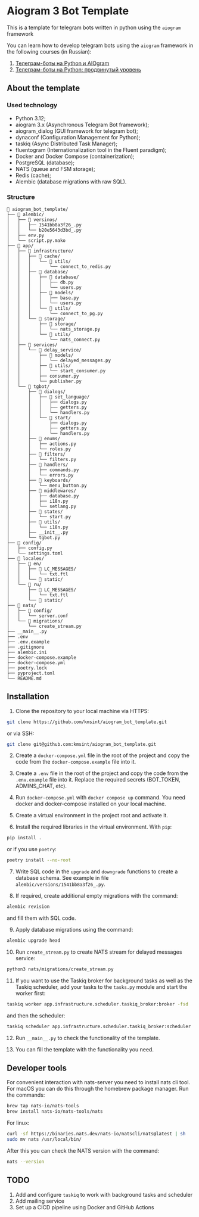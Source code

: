 
# Aiogram 3 Bot Template

This is a template for telegram bots written in python using the `aiogram` framework


You can learn how to develop telegram bots using the `aiogram` framework in the following courses (in Russian):
1. <a href="https://stepik.org/course/120924/">Телеграм-боты на Python и AIOgram</a>
2. <a href="https://stepik.org/a/153850?utm_source=kmsint_github">Телеграм-боты на Python: продвинутый уровень</a>

## About the template

### Used technology
* Python 3.12;
* aiogram 3.x (Asynchronous Telegram Bot framework);
* aiogram_dialog (GUI framework for telegram bot);
* dynaconf (Configuration Management for Python);
* taskiq (Async Distributed Task Manager);
* fluentogram (Internationalization tool in the Fluent paradigm);
* Docker and Docker Compose (containerization);
* PostgreSQL (database);
* NATS (queue and FSM storage);
* Redis (cache);
* Alembic (database migrations with raw SQL).

### Structure

```
📁 aiogram_bot_template/
├── 📁 alembic/
│   ├── 📁 versinos/
│   │   ├── 1541bb8a3f26_.py
│   │   └── b20e5643d3bd_.py
│   ├── env.py
│   └── script.py.mako
├── 📁 app/
│   ├── 📁 infrastructure/
│   │   ├── 📁 cache/
│   │   │   └── 📁 utils/
│   │   │       └── connect_to_redis.py
│   │   ├── 📁 database/
│   │   │   ├── 📁 database/
│   │   │   │   ├── db.py
│   │   │   │   └── users.py
│   │   │   ├── 📁 models/
│   │   │   │   ├── base.py
│   │   │   │   └── users.py
│   │   │   └── 📁 utils/
│   │   │       └── connect_to_pg.py
│   │   └── 📁 storage/
│   │       ├── 📁 storage/
│   │       │   └── nats_storage.py
│   │       └── 📁 utils/
│   │           └── nats_connect.py
│   ├── 📁 services/
│   │   └── 📁 delay_service/
│   │       ├── 📁 models/
│   │       │   └── delayed_messages.py
│   │       ├── 📁 utils/
│   │       │   └── start_consumer.py
│   │       ├── consumer.py
│   │       └── publisher.py
│   └── 📁 tgbot/
│       ├── 📁 dialogs/
│       │   ├── 📁 set_language/
│       │   │   ├── dialogs.py
│       │   │   ├── getters.py
│       │   │   └── handlers.py
│       │   └── 📁 start/
│       │       ├── dialogs.py
│       │       ├── getters.py
│       │       └── handlers.py
│       ├── 📁 enums/
│       │   ├── actions.py
│       │   └── roles.py
│       ├── 📁 filters/
│       │   └── filters.py
│       ├── 📁 handlers/
│       │   ├── commands.py
│       │   └── errors.py
│       ├── 📁 keyboards/
│       │   └── menu_button.py
│       ├── 📁 middlewares/
│       │   ├── database.py
│       │   ├── i18n.py
│       │   └── setlang.py
│       ├── 📁 states/
│       │   └── start.py
│       ├── 📁 utils/
│       │   └── i18n.py
│       ├── __init__.py
│       └── tgbot.py
├── 📁 config/
│   ├── config.py
│   └── settings.toml
├── 📁 locales/
│   ├── 📁 en/
│   │   ├── 📁 LC_MESSAGES/
│   │   │   └── txt.ftl
│   │   └── 📁 static/
│   └── 📁 ru/
│       ├── 📁 LC_MESSAGES/
│       │   └── txt.ftl
│       └── 📁 static/
├── 📁 nats/
│   ├── 📁 config/
│   │   └── server.conf
│   └── 📁 migrations/
│       └── create_stream.py
├── __main__.py
├── .env
├── .env.example
├── .gitignore
├── alembic.ini
├── docker-compose.example
├── docker-compose.yml
├── poetry.lock
├── pyproject.toml
└── README.md
```

## Installation

1. Clone the repository to your local machine via HTTPS:

```bash
git clone https://github.com/kmsint/aiogram_bot_template.git
```
or via SSH:
```bash
git clone git@github.com:kmsint/aiogram_bot_template.git
```

2. Create a `docker-compose.yml` file in the root of the project and copy the code from the `docker-compose.example` file into it.

3. Create a `.env` file in the root of the project and copy the code from the `.env.example` file into it. Replace the required secrets (BOT_TOKEN, ADMINS_CHAT, etc).

4. Run `docker-compose.yml` with `docker compose up` command. You need docker and docker-compose installed on your local machine.

5. Create a virtual environment in the project root and activate it.

6. Install the required libraries in the virtual environment. With `pip`:
```bash
pip install .
```
or if you use `poetry`:
```bash
poetry install --no-root
```
7. Write SQL code in the `upgrade` and `downgrade` functions to create a database schema. See example in file `alembic/versions/1541bb8a3f26_.py`.

8. If required, create additional empty migrations with the command:
```bash
alembic revision
```
and fill them with SQL code.

9. Apply database migrations using the command:
```bash
alembic upgrade head
```

10. Run `create_stream.py` to create NATS stream for delayed messages service:
```bash
python3 nats/migrations/create_stream.py
```

11. If you want to use the Taskiq broker for background tasks as well as the Taskiq scheduler, add your tasks to the `tasks.py` module and start the worker first:
```bash
taskiq worker app.infrastructure.scheduler.taskiq_broker:broker -fsd
```
and then the scheduler:
```bash
taskiq scheduler app.infrastructure.scheduler.taskiq_broker:scheduler
```

12. Run `__main__.py` to check the functionality of the template.

13. You can fill the template with the functionality you need.

## Developer tools

For convenient interaction with nats-server you need to install nats cli tool. For macOS you can do this through the homebrew package manager. Run the commands:
```bash
brew tap nats-io/nats-tools
brew install nats-io/nats-tools/nats
```
For linux:
```bash
curl -sf https://binaries.nats.dev/nats-io/natscli/nats@latest | sh
sudo mv nats /usr/local/bin/
```
After this you can check the NATS version with the command:
```bash
nats --version
```

## TODO

1. Add and configure `taskiq` to work with background tasks and scheduler
2. Add mailing service
3. Set up a CICD pipeline using Docker and GitHub Actions